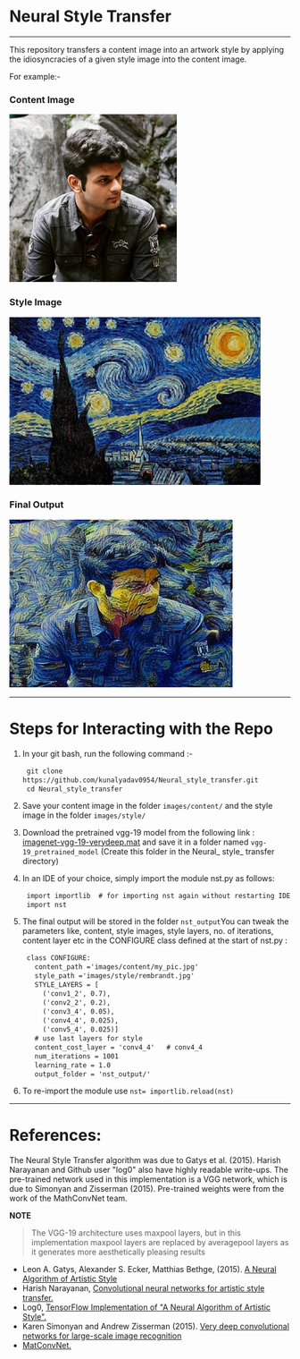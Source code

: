 # Neural Style Transfer
---

This repository transfers a content image into an artwork style by applying the idiosyncracies of a given style image into the content image.

For example:- 

### Content Image

![content_image](images/content/my_pic_compressed.jpg "content-image" )

### Style Image

![style_image](images/style/sn.jpg "style-image")

### Final Output

![Final output](nst_output/my_pic_starry-night-van-gogh.jpg "final-output")

---

# Steps for Interacting with the Repo

1. In your git bash, run the following command :-

		git clone https://github.com/kunalyadav0954/Neural_style_transfer.git
		cd Neural_style_transfer
		
2. Save your content image in the folder `images/content/` and the style image in the folder `images/style/` 

3. Download the pretrained vgg-19 model from the following link : [imagenet-vgg-19-verydeep.mat](https://www.vlfeat.org/matconvnet/models/imagenet-vgg-verydeep-19.mat "Pretrained-model") and save it in a folder named `vgg-19_pretrained_model` (Create this folder in the Neural_ style_ transfer directory)

4. In an IDE of your choice, simply import the module nst.py as follows:

		import importlib  # for importing nst again without restarting IDE
		import nst
		 
5. The final output will be stored in the folder `nst_output`You can tweak the parameters like, content, style images, style layers, no. of iterations, content layer etc in the CONFIGURE class defined at the start of nst.py :

        class CONFIGURE:
          content_path ='images/content/my_pic.jpg'
          style_path ='images/style/rembrandt.jpg'
          STYLE_LAYERS = [
            ('conv1_2', 0.7),
            ('conv2_2', 0.2),
    		('conv3_4', 0.05),
    		('conv4_4', 0.025),
    		('conv5_4', 0.025)]
  	      # use last layers for style
  		  content_cost_layer = 'conv4_4'   # conv4_4
          num_iterations = 1001
          learning_rate = 1.0
          output_folder = 'nst_output/'	 
          
6. To re-import the module use `nst= importlib.reload(nst)`    

---
# References:

The Neural Style Transfer algorithm was due to Gatys et al. (2015). Harish Narayanan and Github user "log0" also have highly readable write-ups. The pre-trained network used in this implementation is a VGG network, which is due to Simonyan and Zisserman (2015). Pre-trained weights were from the work of the MathConvNet team.

**NOTE**

> The VGG-19 architecture uses maxpool layers, but in this implementation maxpool layers are replaced by averagepool layers as it generates more aesthetically pleasing results 

- Leon A. Gatys, Alexander S. Ecker, Matthias Bethge, (2015). [A Neural Algorithm of Artistic Style](https://arxiv.org/abs/1508.06576) 
- Harish Narayanan, [Convolutional neural networks for artistic style transfer.](https://harishnarayanan.org/writing/artistic-style-transfer/)
- Log0, [TensorFlow Implementation of "A Neural Algorithm of Artistic Style".](http://www.chioka.in/tensorflow-implementation-neural-algorithm-of-artistic-style)
- Karen Simonyan and Andrew Zisserman (2015). [Very deep convolutional networks for large-scale image recognition](https://arxiv.org/pdf/1409.1556.pdf)
- [MatConvNet.](http://www.vlfeat.org/matconvnet/pretrained/)
      